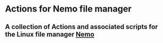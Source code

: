 # Actions for Nemo file manager
## A collection of Actions and associated scripts for the Linux file manager [Nemo](https://en.wikipedia.org/wiki/Nemo_(file_manager))

